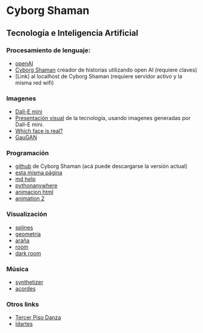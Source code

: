 # Cyborg Shaman

## Tecnología e Inteligencia Artificial

### Procesamiento de lenguaje:
- [openAI](https://openai.com/api)
- [Cyborg Shaman](https://cyborgshaman.pythonanywhere.com) creador de historias utilizando open AI (requiere claves)
- [Link] al localhost de Cyborg Shaman (requiere servidor activo y la misma red wifi)

### Imagenes
- [Dall-E mini](https://huggingface.co/spaces/dalle-mini/dalle-mini)
- [Presentación visual](https://cyborgshaman.pythonanywhere.com/presentation) de la tecnología, usando imagenes generadas por Dall-E mini.
- [Which face is real?](https://www.whichfaceisreal.com/index.php)
- [GauGAN](http://gaugan.org/gaugan2)

### Programación
- [github](https://github.com/emersonjleon/cyborgchaman) de Cyborg Shaman (acá puede descargarse la versión actual)
- [esta misma página](https://github.com/emersonjleon/emersonjleon/blob/gh-pages/cyborg.md)
- [md help](help.md)
- [pythonanywhere](https://pythonanywhere.com)
- [animacion html](animation/animation.html)
- [animation 2](animationmaster/index.html)


### Visualización

- [splines](/threejs/bspline6c.html)
- [geometría](/threejs/spikes.html)
- [araña](/threejs/arana.html)
- [room](/threejs/room.html)
- [dark room](/threejs/darkroom.html)

### Música
- [synthetizer](music/synth.html)
- [acordes](music/acordes.html)

### Otros links
- [Tercer Piso Danza](https://www.tercerpisodanza.com/)
- [Idartes](idartes.gov.co)

